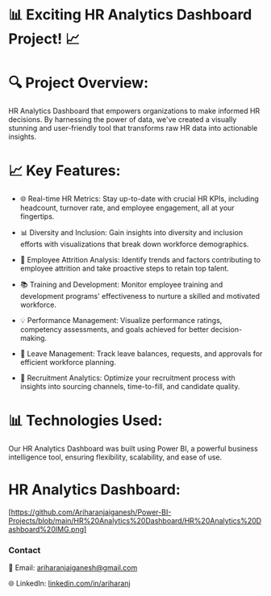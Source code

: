 # 📊 Exciting HR Analytics Dashboard Project! 📈

# 🔍 Project Overview:

 HR Analytics Dashboard that empowers organizations to make informed HR decisions. By harnessing the power of data, we've created a visually stunning and user-friendly tool that transforms raw HR data into actionable insights.

# 📈 Key Features:

* 🌐 Real-time HR Metrics: Stay up-to-date with crucial HR KPIs, including headcount, turnover rate, and employee engagement, all at your fingertips.

* 📊 Diversity and Inclusion: Gain insights into diversity and inclusion efforts with visualizations that break down workforce demographics.

* 🔄 Employee Attrition Analysis: Identify trends and factors contributing to employee attrition and take proactive steps to retain top talent.

* 📚 Training and Development: Monitor employee training and development programs' effectiveness to nurture a skilled and motivated workforce.

* 💡 Performance Management: Visualize performance ratings, competency assessments, and goals achieved for better decision-making.

* 📅 Leave Management: Track leave balances, requests, and approvals for efficient workforce planning.

* 🎯 Recruitment Analytics: Optimize your recruitment process with insights into sourcing channels, time-to-fill, and candidate quality.


# 📊 Technologies Used:

Our HR Analytics Dashboard was built using Power BI, a powerful business intelligence tool, ensuring flexibility, scalability, and ease of use.

# HR Analytics Dashboard:

[https://github.com/Ariharanjaiganesh/Power-BI-Projects/blob/main/HR%20Analytics%20Dashboard/HR%20Analytics%20Dashboard%20IMG.png]

### Contact

📧 Email: ariharanjaiganesh@gmail.com 

🌐 LinkedIn: [linkedin.com/in/ariharanj](https://www.linkedin.com/in/ariharanj/)


